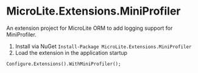 MicroLite.Extensions.MiniProfiler
=================================

An extension project for MicroLite ORM to add logging support for MiniProfiler.

1. Install via NuGet `Install-Package MicroLite.Extensions.MiniProfiler`
2. Load the extension in the application startup

`Configure.Extensions().WithMiniProfiler();`